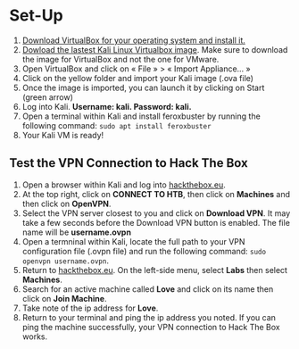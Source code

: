 # Set-Up

1. [Download VirtualBox for your operating system and install it.](https://www.virtualbox.org/)
2. [Dowload the lastest Kali Linux Virtualbox image](https://www.kali.org/get-kali/#kali-virtual-machines). Make sure to download the image for VirtualBox and not the one for VMware.
3. Open VirtualBox and click on « File » > « Import Appliance… »
4. Click on the yellow folder and import your Kali image (.ova file)
5. Once the image is imported, you can launch it by clicking on Start (green arrow) 
6. Log into Kali. **Username: kali. Password: kali.**
7. Open a terminal within Kali and install feroxbuster by running the following command: `sudo apt install feroxbuster`
8. Your Kali VM is ready!

## Test the VPN Connection to Hack The Box
1. Open a browser within Kali and log into [hackthebox.eu](https://www.hackthebox.eu/).
2. At the top right, click on **CONNECT TO HTB**, then click on **Machines** and then click on **OpenVPN**.
3. Select the VPN server closest to you and click on **Download VPN**. It may take a few seconds before the Download VPN button is enabled. The file name will be **username.ovpn**
4. Open a termninal within Kali, locate the full path to your VPN configuration file (.ovpn file) and run the following command: `sudo openvpn username.ovpn`.
5. Return to [hackthebox.eu](https://www.hackthebox.eu/). On the left-side menu, select **Labs** then select **Machines**. 
6. Search for an active machine called **Love** and click on its name then click on **Join Machine**. 
7. Take note of the ip address for **Love**.
8. Return to your terminal and ping the ip address you noted. If you can ping the machine successfully, your VPN connection to Hack The Box works.
